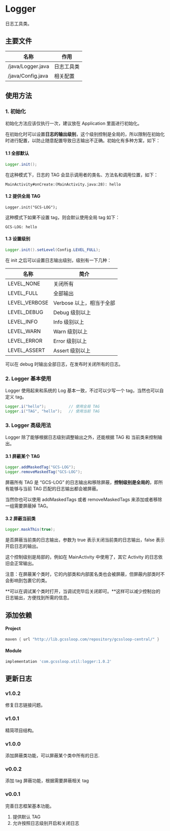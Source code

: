 # Logger

日志工具类。

## 主要文件

| 名称                | 作用    |
| ----------------- | ----- |
| /java/Logger.java | 日志工具类 |
| /java/Config.java | 相关配置  |

## 使用方法

### 1. 初始化

初始化方法应该仅执行一次，建议放在 Application 里面进行初始化。

在初始化时可以设置**日志的输出级别**，这个级别控制是全局的，所以限制在初始化时进行配置，以防止随意配置导致日志输出不正确。初始化有多种方案，如下：

#### 1.1 全部默认

```java
Logger.init();
```

在这种模式下，日志的 TAG 会显示调用者的类名、方法名和调用位置，如下：

```
MainActivity#onCreate:(MainActivity.java:28): hello
```

#### 1.2 提供全局 TAG

```
Logger.init("GCS-LOG");
```

这种模式下如果不设置 tag，则会默认使用全局 tag 如下：

```
GCS-LOG: hello
```

#### 1.3 设置级别

```java
Logger.init().setLevel(Config.LEVEL_FULL);
```

在 init 之后可以设置日志输出级别，级别有一下几种：

| 名称            | 简介               |
| ------------- | ---------------- |
| LEVEL_NONE    | 关闭所有             |
| LEVEL_FULL    | 全部输出             |
| LEVEL_VERBOSE | Verbose 以上，相当于全部 |
| LEVEL_DEBUG   | Debug 级别以上       |
| LEVEL_INFO    | Info 级别以上        |
| LEVEL_WARN    | Warn 级别以上        |
| LEVEL_ERROR   | Error 级别以上       |
| LEVEL_ASSERT  | Assert 级别以上      |

可以在 debug 时输出全部日志，在发布时关闭所有的日志。

### 2. Logger 基本使用

Logger 使用起来和系统的 Log 基本一致，不过可以少写一个 tag，当然也可以自定义 tag。

```java
Logger.i("hello");			// 使用全局 TAG
Logger.i("TAG", "hello");	// 使用当前 TAG
```

### 3. Logger 高级用法

Logger 除了能够根据日志级别调整输出之外，还能根据 TAG 和 当前类来控制输出。

#### 3.1 屏蔽某个 TAG

```java
Logger.addMaskedTag("GCS-LOG");
Logger.removeMaskedTag("GCS-LOG");
```

屏蔽所有 TAG 是 “GCS-LOG” 的日志输出和移除屏蔽，**控制级别是全局的**，即所有能够与当前 TAG 匹配的日志输出都会被屏蔽。

当然你也可以使用 addMaskedTags 或者 removeMaskedTags 来添加或者移除一组需要屏蔽掉 TAG。

#### 3.2 屏蔽当前类

```java
Logger.maskThis(true);
```

是否屏蔽当前类的日志输出，参数为 true 表示关闭当前类的日志输出，false 表示开启日志的输出。

这个控制级别是局部的，例如在 MainActivity 中使用了，其它 Activity 的日志依旧会正常输出。

注意：在屏蔽某个类时，它的内部类和内部匿名类也会被屏蔽，但屏蔽内部类时不会影响到包裹它的类。

**可以在调试某个类时打开，当调试完毕后关闭即可。**这样可以减少控制台的日志输出，方便找到所需的信息。

## 添加依赖

#### Project

```groovy
maven { url "http://lib.gcssloop.com/repository/gcssloop-central/" }
```

#### Module

```groovy
implementation 'com.gcssloop.util:logger:1.0.2'
```



## 更新日志

### v1.0.2

修复日志链接问题。

### v1.0.1

精简项目结构。

### v1.0.0

添加屏蔽类功能，可以屏蔽某个类中所有的日志.

### v0.0.2

添加 tag 屏蔽功能，根据需要屏蔽相关 tag

### v0.0.1

完善日志框架基本功能。
1. 提供默认 TAG
2. 允许按照日志级别开启和关闭日志
